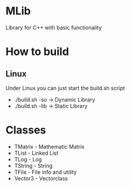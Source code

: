 # MLib
Library for C++ with basic functionality

# How to build
## Linux
Under Linux you can just start the build.sh script
- ./build.sh -so -> Dynamic Library
- ./build.sh -lib -> Static Library

# Classes
- TMatrix - Mathematic Matrix
- TList   - Linked List
- TLog    - Log
- TString - String
- TFile   - File info and utility
- Vector3 - Vectorclass
